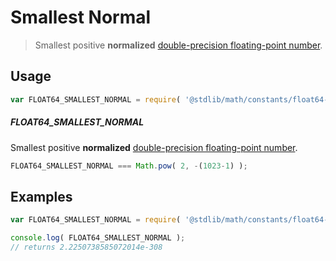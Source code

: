 Smallest Normal
===

> Smallest positive __normalized__ [double-precision floating-point number][ieee754].

<!-- <usage> -->
## Usage

``` javascript
var FLOAT64_SMALLEST_NORMAL = require( '@stdlib/math/constants/float64-smallest-normal' );
```

##### FLOAT64_SMALLEST_NORMAL

Smallest positive __normalized__ [double-precision floating-point number][ieee754].

``` javascript
FLOAT64_SMALLEST_NORMAL === Math.pow( 2, -(1023-1) );
```

<!-- </usage> -->

<!-- <examples> -->
## Examples

``` javascript
var FLOAT64_SMALLEST_NORMAL = require( '@stdlib/math/constants/float64-smallest' );

console.log( FLOAT64_SMALLEST_NORMAL );
// returns 2.2250738585072014e-308
```

<!-- </examples> -->

<!-- <links> -->
[ieee754]: http://en.wikipedia.org/wiki/IEEE_754-1985
<!-- </links> -->
